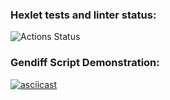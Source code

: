 ### Hexlet tests and linter status:
![Actions Status](https://github.com/n8creator/python-project-lvl2/workflows/hexlet-check/badge.svg)

### Gendiff Script Demonstration:
[![asciicast](https://asciinema.org/a/UXVZ60rpVkuRMm71sNwVwQUsr.svg)](https://asciinema.org/a/UXVZ60rpVkuRMm71sNwVwQUsr)
